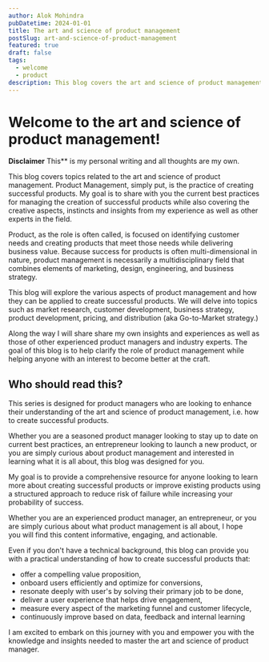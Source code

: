```yaml
---
author: Alok Mohindra
pubDatetime: 2024-01-01
title: The art and science of product management
postSlug: art-and-science-of-product-management
featured: true
draft: false
tags:
  - welcome
  - product
description: This blog covers the art and science of product management as practiced by organizations pursuing a product-led growth strategy
---
```

# Welcome to the art and science of product management!

**Disclaimer** This** is my personal writing and all thoughts are my own. 

This blog covers topics related to the art and science of product management. Product Management, simply put, is the practice of creating successful products. My goal is to share with you the current best practices for managing the creation of successful products while also covering the creative aspects, instincts and insights from my experience as well as other experts in the field.

Product, as the role is often called, is focused on identifying customer needs and creating products that meet those needs while delivering business value. Because success for products is often multi-dimensional in nature, product management is necessarily a multidisciplinary field that combines elements of marketing, design, engineering, and business strategy. 

This blog will explore the various aspects of product management and how they can be applied to create successful products. We will delve into topics such as market research, customer development, business strategy, product development, pricing, and distribution (aka Go-to-Market strategy.)

Along the way I will share share my own insights and experiences as well as those of other experienced product managers and industry experts. The goal of this blog is to help clarify the role of product management while helping anyone with an interest to become better at the craft.
## Who should read this?

This series is designed for product managers who are looking to enhance their understanding of the art and science of product management, i.e. how to create successful products. 

Whether you are a seasoned product manager looking to stay up to date on current best practices, an entrepreneur looking to launch a new product, or you are simply curious about product management and interested in learning what it is all about, this blog was designed for you.

My goal is to provide a comprehensive resource for anyone looking to learn more about creating successful products or improve existing products using a structured approach to reduce risk of failure while increasing your probability of success.

Whether you are an experienced product manager, an entrepreneur, or you are simply curious about what product management is all about,  I hope you will find this content informative, engaging, and actionable.

Even if you don't have a technical background, this blog can provide you with a practical understanding of how to create successful products that:
* offer a compelling value proposition,
* onboard users efficiently and optimize for conversions,
* resonate deeply with user's by solving their primary job to be done, 
* deliver a user experience that helps drive engagement,  
* measure every aspect of the marketing funnel and customer lifecycle,
* continuously improve based on data, feedback and internal learning

I am excited to embark on this journey with you and empower you with the knowledge and insights needed to master the art and science of product manager. 